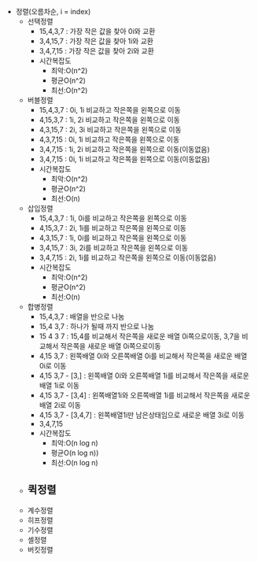 - 정렬(오름차순, i = index)
	- 선택정렬
		- 15,4,3,7 : 가장 작은 값을 찾아 0i와 교환
		- 3,4,15,7 : 가장 작은 값을 찾아 1i와 교환
		- 3,4,7,15 : 가장 작은 값을 찾아 2i와 교환
		- 시간복잡도
			- 최악:O(n^2)
			- 평균O(n^2)
			- 최선:O(n^2)
	- 버블정렬
		- 15,4,3,7 : 0i, 1i 비교하고 작은쪽을 왼쪽으로 이동
		- 4,15,3,7 : 1i, 2i 비교하고 작은쪽을 왼쪽으로 이동
		- 4,3,15,7 : 2i, 3i 비교하고 작은쪽을 왼쪽으로 이동
		- 4,3,7,15 : 0i, 1i 비교하고 작은쪽을 왼쪽으로 이동
		- 3,4,7,15 : 1i, 2i 비교하고 작은쪽을 왼쪽으로 이동(이동없음)
		- 3,4,7,15 : 0i, 1i 비교하고 작은쪽을 왼쪽으로 이동(이동없음)
		- 시간복잡도
			- 최악:O(n^2)
			- 평균O(n^2)
			- 최선:O(n)
	- 삽입정렬
		- 15,4,3,7 : 1i, 0i를 비교하고 작은쪽을 왼쪽으로 이동
		- 4,15,3,7 : 2i, 1i를 비교하고 작은쪽을 왼쪽으로 이동
		- 4,3,15,7 : 1i, 0i를 비교하고 작은쪽을 왼쪽으로 이동
		- 3,4,15,7 : 3i, 2i를 비교하고 작은쪽을 왼쪽으로 이동
		- 3,4,7,15 : 2i, 1i를 비교하고 작은쪽을 왼쪽으로 이동(이동없음)
		- 시간복잡도
			- 최악:O(n^2)
			- 평균O(n^2)
			- 최선:O(n)
	- 합병정렬
		- 15,4,3,7 : 배열을 반으로 나눔
		- 15,4   3,7 : 하나가 될때 까지 반으로 나눔
		- 15  4  3  7 : 15,4를 비교해서 작은쪽을 새로운 배열 0i쪽으로이동, 3,7을 비교해서 작은쪽을 새로운 배열 0i쪽으로이동
		- 4,15  3,7 : 왼쪽배열 0i와 오른쪽배열 0i를 비교해서 작은쪽을 새로운 배열 0i로 이동
		- 4,15  3,7 - [3,] : 왼쪽배열 0i와 오른쪽배열 1i를 비교해서 작은쪽을 새로운 배열 1i로 이동
		- 4,15  3,7 - [3,4] : 왼쪽배열1i와 오른쪽배열 1i를 비교해서 작은쪽을 새로운 배열 2i로 이동
		- 4,15  3,7 - [3,4,7] : 왼쪽배열1i만 남은상태임으로 새로운 배열 3i로 이동
		- 3,4,7,15
		- 시간복잡도
			- 최악:O(n log n)
			- 평균O(n log n))
			- 최선:O(n log n)
	- 퀵정렬
		-
	- 계수정렬
	- 히프정렬
	- 기수정렬
	- 셸정렬
	- 버킷정렬